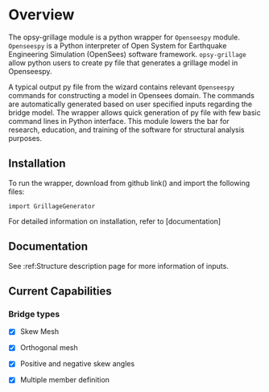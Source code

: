 # Overview

The opsy-grillage module is a python wrapper for ```Openseespy``` module. ```Openseespy``` 
is a Python interpreter of Open System for Earthquake Engineering Simulation (OpenSees) software framework.
`opsy-grillage` allow python users to create py file that generates a grillage model in Openseespy.

A typical output py file from the wizard contains relevant ```Openseespy``` commands for constructing a 
model in Opensees domain. The commands are automatically generated based on user specified inputs 
regarding the bridge model. The wrapper allows quick generation of py file with few basic command lines in Python 
interface. This module lowers the bar for research, education, and training of the software for structural
analysis purposes.

## Installation

To run the wrapper, download from github link() and import the following files:
    
    import GrillageGenerator
    
For detailed information on installation, refer to [documentation]



## Documentation

See :ref:Structure description page for more information of inputs. 

## Current Capabilities

### Bridge types 
- [x] Skew Mesh
- [x] Orthogonal mesh
- [x] Positive and negative skew angles
- [x] Multiple member definition 





